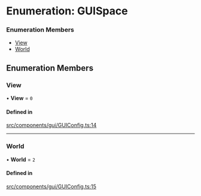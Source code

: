 # Enumeration: GUISpace


### Enumeration Members

- [View](GUISpace.md#view)
- [World](GUISpace.md#world)

## Enumeration Members

### View

• **View** = ``0``

#### Defined in

[src/components/gui/GUIConfig.ts:14](https://github.com/Orillusion/orillusion/blob/main/src/components/gui/GUIConfig.ts#L14)

___

### World

• **World** = ``2``

#### Defined in

[src/components/gui/GUIConfig.ts:15](https://github.com/Orillusion/orillusion/blob/main/src/components/gui/GUIConfig.ts#L15)
